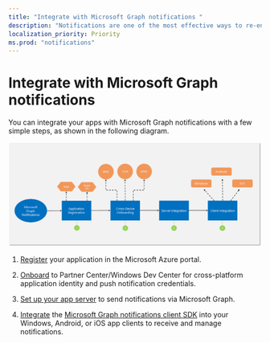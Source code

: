 ```yaml
---
title: "Integrate with Microsoft Graph notifications "
description: "Notifications are one of the most effective ways to re-engage with users of your application. You can integrate your apps with Microsoft Graph notifications in a few simple steps.  "
localization_priority: Priority
ms.prod: "notifications"
---
```


# Integrate with Microsoft Graph notifications

You can integrate your apps with Microsoft Graph notifications with a few simple steps, as shown in the following diagram.

![Image showing the steps to onboard notifications: registration, cross-device onboarding, server integration, and client integration](images/notifications-integration-e2e-overview.png)

1.  [Register](notifications-integration-app-registration.md) your application in the Microsoft Azure portal.

2.  [Onboard](notifications-integration-cross-device-experiences-onboarding.md) to Partner Center/Windows Dev Center for cross-platform application identity and push notification credentials.

3.  [Set up your app server](notifications-integrating-app-server.md) to send notifications via Microsoft Graph.

4.  [Integrate](notifications-integrating-with-windows.md) the [Microsoft Graph notifications client SDK](https://github.com/microsoft/project-rome) into your Windows, Android, or iOS app clients to receive and manage notifications.
